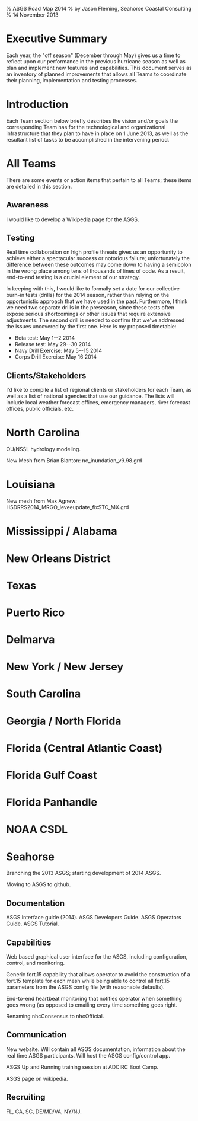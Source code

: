 % ASGS Road Map 2014 
% by Jason Fleming, Seahorse Coastal Consulting
% 14 November 2013

<!--  
~/.cabal/bin/pandoc -o ASGSRoadMap2014.pdf --variable mainfont=Georgia --latex-engine=xelatex --variable sansfont=Arial --variable fontsize=12pt --variable geometry:margin=1in --number-sections --toc ASGSRoadMap2014.md
-->

<!--
~/.cabal/bin/pandoc -o ASGSRoadMap2014.html --variable mainfont=Georgia --variable sansfont=Arial --number-sections --toc ASGSRoadMap2014.md
-->

Executive Summary
=================

Each year, the "off season" (December through May) gives us a time 
to reflect upon our performance in the previous hurricane season as 
well as plan and implement new features and capabilities. This 
document serves as an inventory of planned improvements that allows 
all Teams to coordinate their planning, implementation and testing
processes. 

Introduction
============

Each Team section below briefly describes the vision and/or goals 
the corresponding Team has for the technological and organizational 
infrastructure that they plan to have in place on 1 June 2013, as 
well as the resultant list of tasks to be accomplished in the 
intervening period.  

All Teams
=========

There are some events or action items that pertain to all Teams; these
items are detailed in this section. 

Awareness
---------

I would like to develop a Wikipedia page for the ASGS.

Testing
-------

Real time collaboration on high profile threats gives us an 
opportunity to achieve either a spectacular success or notorious 
failure; unfortunately the difference between these outcomes may 
come down to having a semicolon in the wrong place among tens of 
thousands of lines of code. As a result, end-to-end testing is a 
crucial element of our strategy.

In keeping with this, I would like to formally set a date for our 
collective burn-in tests (drills) for the 2014 season, rather than 
relying on the opportunistic approach that we have used in the past. 
Furthermore, I think we need two separate drills in the preseason, 
since these tests often expose serious shortcomings or other issues 
that require extensive adjustments. The second drill is needed to 
confirm that we've addressed the issues uncovered by the first one. 
Here is my proposed timetable:

* Beta test: May 1--2 2014
* Release test: May 29--30 2014
* Navy Drill Exercise: May 5--15 2014
* Corps Drill Exercise: May 16 2014


Clients/Stakeholders
--------------------

I'd like to compile a list of regional clients or stakeholders for each 
Team, as well as a list of national agencies that use our guidance. The
lists will include local weather forecast offices, emergency managers,
river forecast offices, public officials, etc.


North Carolina
==============

OU/NSSL hydrology modeling.

New Mesh from Brian Blanton: nc_inundation_v9.98.grd

Louisiana
=========

New mesh from Max Agnew: HSDRRS2014_MRGO_leveeupdate_fixSTC_MX.grd 

Mississippi / Alabama
=====================


New Orleans District
====================

Texas
=====

Puerto Rico
===========

Delmarva
========

New York / New Jersey
=====================

South Carolina
==============

Georgia / North Florida
=======================

Florida (Central Atlantic Coast)
================================

Florida Gulf Coast
==================

Florida Panhandle
=================


NOAA CSDL
=========

Seahorse
========

Branching the 2013 ASGS; starting development of 2014 ASGS.

Moving to ASGS to github.  

Documentation
-------------

ASGS Interface guide (2014). ASGS Developers Guide. ASGS Operators Guide. 
ASGS Tutorial. 

Capabilities
------------

Web based graphical user interface for the ASGS, including configuration,
control, and monitoring. 

Generic fort.15 capability that allows operator to avoid the 
construction of a fort.15 template for each mesh while being able to 
control all fort.15 parameters from the ASGS config file (with 
reasonable defaults). 

End-to-end heartbeat monitoring that notifies operator when 
something goes wrong (as opposed to emailing every time something 
goes right. 

Renaming nhcConsensus to nhcOfficial.


Communication
-------------

New website. Will contain all ASGS documentation, information about the
real time ASGS participants. Will host the ASGS config/control app. 

ASGS Up and Running training session at ADCIRC Boot Camp.

ASGS page on wikipedia. 

Recruiting
----------



FL, GA, SC, DE/MD/VA, NY/NJ.  




